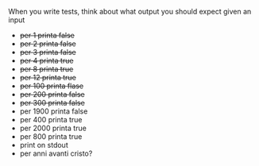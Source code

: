 When you write tests, think about what output you should expect given an input


 - ~~per 1 printa false~~ 
 - ~~per 2 printa false~~ 
 - ~~per 3 printa false~~
 - ~~per 4 printa true~~
 - ~~per 8 printa true~~
 - ~~per 12 printa true~~
 - ~~per 100 printa flase~~
 - ~~per 200 printa false~~
 - ~~per 300 printa false~~
 - per 1900 printa false
 - per 400 printa true
 - per 2000 printa true
 - per 800 printa true
 - print on stdout
 - per anni avanti cristo? 
